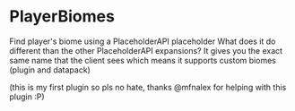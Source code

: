 # PlayerBiomes
 Find player's biome using a PlaceholderAPI placeholder
 What does it do different than the other PlaceholderAPI expansions?
 It gives you the exact same name that the client sees which means it supports custom biomes (plugin and datapack)

(this is my first plugin so pls no hate, thanks @mfnalex for helping with this plugin :P)
